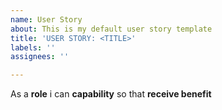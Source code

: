 ```yaml
---
name: User Story
about: This is my default user story template
title: 'USER STORY: <TITLE>'
labels: ''
assignees: ''

---
```


As a **role** i can **capability** so that **receive benefit**
